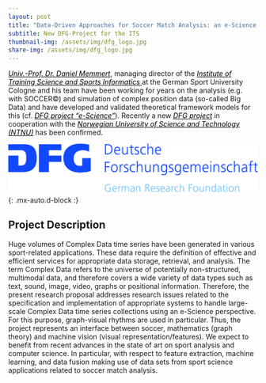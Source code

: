 ```yaml
---
layout: post
title: "Data-Driven Approaches for Soccer Match Analysis: an e-Science Perspective"
subtitle: New DFG-Project for the ITS
thumbnail-img: /assets/img/dfg_logo.jpg
share-img: /assets/img/dfg_logo.jpg
---
```

<a href="https://www.dshs-koeln.de/en/visitenkarte/person/univ-prof-dr-daniel-memmert/" style="color:black"><i>Univ.-Prof. Dr. Daniel Memmert</i></a>, managing director of the <a href="https://www.dshs-koeln.de/en/institut-fuer-trainingswissenschaft-und-sportinformatik/" style="color:black"><i>Institute of Training Science and Sports Informatics </i></a>at the German Sport University Cologne and his team have been working for years on the analysis (e.g. with SOCCER©) and simulation of complex position data (so-called Big Data) and have developed and validated theoretical framework models for this (cf. <a href="https://gepris.dfg.de/gepris/projekt/432920202?language=en" style="color:black"><i> DFG project “e-Science”</i></a>). Recently a new <a href="https://gepris.dfg.de/gepris/projekt/432920202?language=en" style="color:black"><i> DFG project</i></a> in cooperation with the <a href="https://www.ntnu.edu/ie" style="color:black"><i>Norwegian University of Science and Technology (NTNU)</i></a> has been confirmed.

[![dfg_logo](../assets/img/dfg_logo.jpg)](https://gepris.dfg.de/gepris/projekt/432920202?language=en){: .mx-auto.d-block :}
 
<h2>Project Description</h2>

Huge volumes of Complex Data time series have been generated in various sport-related applications. These data require the definition of effective and efficient services for appropriate data storage, retrieval, and analysis. The term Complex Data refers to the universe of potentially non-structured, multimodal data, and therefore covers a wide variety of data types such as text, sound, image, video, graphs or positional information. Therefore, the present research proposal addresses research issues related to the specification and implementation of appropriate systems to handle large-scale Complex Data time series collections using an e-Science perspective. For this purpose, graph-visual rhythms are used in particular. Thus, the project represents an interface between soccer, mathematics (graph theory) and machine vision (visual representation/features). We expect to benefit from recent advances in the state of art on sport analysis and computer science. In particular, with respect to feature extraction, machine learning, and data fusion making use of data sets from sport science applications related to soccer match analysis.













